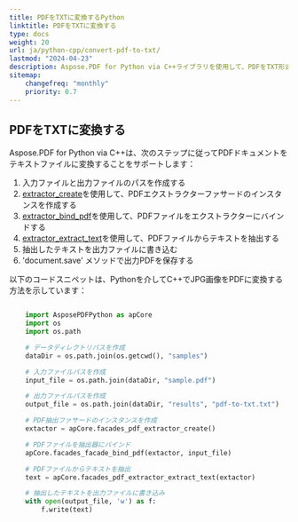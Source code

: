 ```yaml
---
title: PDFをTXTに変換するPython
linktitle: PDFをTXTに変換する
type: docs
weight: 20
url: ja/python-cpp/convert-pdf-to-txt/
lastmod: "2024-04-23"
description: Aspose.PDF for Python via C++ライブラリを使用して、PDFをTXT形式に変換できます。
sitemap:
    changefreq: "monthly"
    priority: 0.7
---
```


## PDFをTXTに変換する

Aspose.PDF for Python via C++は、次のステップに従ってPDFドキュメントをテキストファイルに変換することをサポートします：

1. 入力ファイルと出力ファイルのパスを作成する
1. [extractor_create](https://reference.aspose.com/pdf/python-cpp/core/extractor_create/)を使用して、PDFエクストラクターファサードのインスタンスを作成する
1. [extractor_bind_pdf](https://reference.aspose.com/pdf/python-cpp/core/extractor_bind_pdf/)を使用して、PDFファイルをエクストラクターにバインドする
1. [extractor_extract_text](https://reference.aspose.com/pdf/python-cpp/core/extractor_extract_text/)を使用して、PDFファイルからテキストを抽出する
1. 抽出したテキストを出力ファイルに書き込む
1. 'document.save' メソッドで出力PDFを保存する

以下のコードスニペットは、Pythonを介してC++でJPG画像をPDFに変換する方法を示しています：

```python

    import AsposePDFPython as apCore
    import os
    import os.path

    # データディレクトリパスを作成
    dataDir = os.path.join(os.getcwd(), "samples")

    # 入力ファイルパスを作成
    input_file = os.path.join(dataDir, "sample.pdf")

    # 出力ファイルパスを作成
    output_file = os.path.join(dataDir, "results", "pdf-to-txt.txt")

    # PDF抽出ファサードのインスタンスを作成
    extactor = apCore.facades_pdf_extractor_create()

    # PDFファイルを抽出器にバインド
    apCore.facades_facade_bind_pdf(extactor, input_file)

    # PDFファイルからテキストを抽出
    text = apCore.facades_pdf_extractor_extract_text(extactor)

    # 抽出したテキストを出力ファイルに書き込み
    with open(output_file, 'w') as f:
        f.write(text)
```